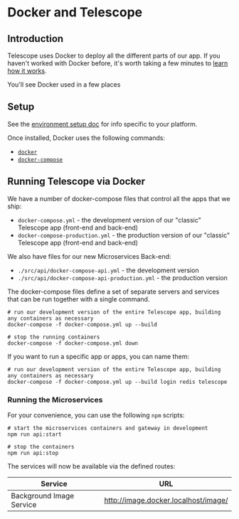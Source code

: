 # Docker and Telescope

## Introduction

Telescope uses Docker to deploy all the different parts of our app. If you haven't
worked with Docker before, it's worth taking a few minutes to [learn how it works](https://docs.docker.com/get-started/).

You'll see Docker used in a few places

## Setup

See the [environment setup doc](environment-setup.md) for info specific to your platform.

Once installed, Docker uses the following commands:

- [`docker`](https://docs.docker.com/engine/reference/commandline/cli/)
- [`docker-compose`](https://docs.docker.com/compose/reference/)

## Running Telescope via Docker

We have a number of docker-compose files that control all the apps that we ship:

- `docker-compose.yml` - the development version of our "classic" Telescope app (front-end and back-end)
- `docker-compose-production.yml` - the production version of our "classic" Telescope app (front-end and back-end)

We also have files for our new Microservices Back-end:

- `./src/api/docker-compose-api.yml` - the development version
- `./src/api/docker-compose-api-production.yml` - the production version

The docker-compose files define a set of separate servers and services that can
be run together with a single command.

```
# run our development version of the entire Telescope app, building any containers as necessary
docker-compose -f docker-compose.yml up --build

# stop the running containers
docker-compose -f docker-compose.yml down
```

If you want to run a specific app or apps, you can name them:

```
# run our development version of the entire Telescope app, building any containers as necessary
docker-compose -f docker-compose.yml up --build login redis telescope
```

### Running the Microservices

For your convenience, you can use the following `npm` scripts:

```
# start the microservices containers and gateway in development
npm run api:start

# stop the containers
npm run api:stop
```

The services will now be available via the defined routes:

| Service                  | URL                                  |
| ------------------------ | ------------------------------------ |
| Background Image Service | http://image.docker.localhost/image/ |

